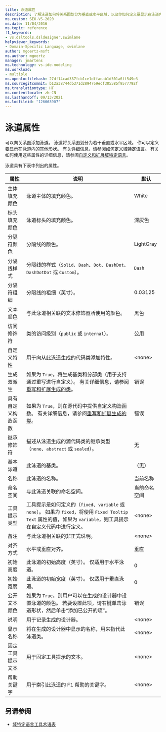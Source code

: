 ```yaml
---
title: 泳道属性
description: 了解泳道如何将关系图划分为垂直或水平区域，以及你如何定义要显示在泳道内的其他形状。
ms.custom: SEO-VS-2020
ms.date: 11/04/2016
ms.topic: reference
f1_keywords:
- vs.dsltools.dsldesigner.swimlane
helpviewer_keywords:
- Domain-Specific Language, swimlane
author: mgoertz-msft
ms.author: mgoertz
manager: jmartens
ms.technology: vs-ide-modeling
ms.workload:
- multiple
ms.openlocfilehash: 27df14cad337fcb1ce1dffaeab1d501a6ff549e3
ms.sourcegitcommit: b12a38744db371d2894769ecf305585f9577792f
ms.translationtype: HT
ms.contentlocale: zh-CN
ms.lasthandoff: 09/13/2021
ms.locfileid: "126663907"
---
```

# <a name="properties-of-swimlanes"></a>泳道属性
可以向关系图添加泳道。 泳道将关系图划分为若干垂直或水平区域。 你可以定义要显示在泳道内的其他形状。 有关详细信息，请参阅[如何定义域特定语言](../modeling/how-to-define-a-domain-specific-language.md)。 有关如何使用这些属性的详细信息，请参阅[自定义和扩展域特定语言](../modeling/customizing-and-extending-a-domain-specific-language.md)。

 泳道具有下表中列出的属性。

|属性|说明|默认|
|-|-|-|
|主体填充颜色|泳道主体的填充颜色。|White|
|标头填充颜色|泳道标头的填充颜色。|深灰色|
|分隔符颜色|分隔线的颜色。|LightGray|
|分隔线样式|分隔线的样式（`Solid`、`Dash`、`Dot`、`DashDot`、`DashDotDot` 或 `Custom`）。|`Dash`|
|分隔符粗细|分隔线的粗细（英寸）。|0.03125|
|文本颜色|与此泳道相关联的文本修饰器所使用的颜色。|黑色|
|访问修饰符|类的访问级别（`public` 或 `internal`）。|公用|
|自定义特性|用于向从此泳道生成的代码类添加特性。|\<none>|
|生成双派生|如果为 `True`，将生成基类和分部类（用于支持通过重写进行自定义）。 有关详细信息，请参阅[重写和扩展生成的类](../modeling/overriding-and-extending-the-generated-classes.md)。|错误|
|具有自定义构造函数|如果为 `True`，则在源代码中提供自定义构造函数。 有关详细信息，请参阅[重写和扩展生成的类](../modeling/overriding-and-extending-the-generated-classes.md)。|错误|
|继承修饰符|描述从泳道生成的源代码类的继承类型（`none`、`abstract` 或 `sealed`）。|无|
|基本泳道|此泳道的基类。|（无）|
|名称|此泳道的名称。|当前名称|
|命名空间|与此泳道关联的命名空间。|当前命名空间|
|工具提示类型|工具提示是如何定义的（`fixed`、`variable` 或 `none`）。 如果为 `fixed`，将使用 `Fixed Tooltip Text` 属性的值，如果为 `variable`，则工具提示在自定义代码中进行定义。|\<none>|
|备注|与此泳道相关联的非正式说明。|\<none>|
|对齐方式|水平或垂直对齐。|垂直|
|初始高度|此泳道的初始高度（英寸）。 仅适用于水平泳道。|0|
|初始宽度|此泳道的初始宽度（英寸）。 仅适用于垂直泳道。|0|
|公开文本颜色|如果为 `True`，则用户可以在生成的设计器中设置泳道的颜色。 若要设置此项，请右键单击泳道形状，然后单击“添加已公开的项”。|错误|
|说明|用于记录生成的设计器。|\<none>|
|显示名称|将在生成的设计器中显示的名称，用来指代此泳道类。|\<none>|
|固定工具提示文本|用于固定工具提示的文本。|\<none>|
|帮助关键字|用于索引此泳道的 F1 帮助的关键字。|\<none>|

## <a name="see-also"></a>另请参阅

- [域特定语言工具术语表](/previous-versions/bb126564(v=vs.100))